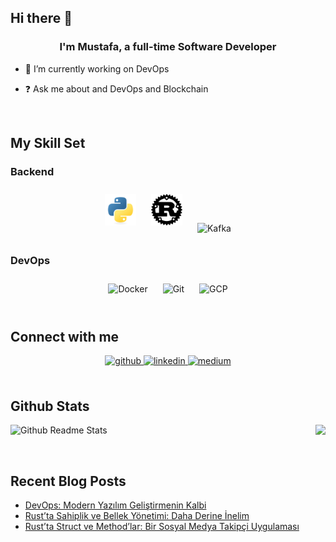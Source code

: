 ## Hi there 👋

### <div align="center">I'm Mustafa, a full-time Software Developer </div>  
  

- 🔭 I’m currently working on DevOps
  

- ❓ Ask me about and DevOps and Blockchain
  
  
<br/>  


## My Skill Set  

</div></td><td valign="top" width="33%">

### Backend  
<div align="center">  
<img style="margin: 10px" src="https://raw.githubusercontent.com/devicons/devicon/master/icons/python/python-original.svg" alt="Python" height="50" />
<img style="margin: 10px" src="https://raw.githubusercontent.com/devicons/devicon/master/icons/rust/rust-original.svg" alt="Rust" height="50" />    
<img style="margin: 10px" src="https://www.vectorlogo.zone/logos/apache_kafka/apache_kafka-icon.svg" alt="Kafka" height="50" />   
</div></td><td valign="top" width="33%">

### DevOps  
<div align="center">  
<img style="margin: 10px" src="https://www.vectorlogo.zone/logos/docker/docker-icon.svg" alt="Docker" height="50" />    
<img style="margin: 10px" src="https://www.vectorlogo.zone/logos/git-scm/git-scm-icon.svg" alt="Git" height="50" />
<img style="margin: 10px" src="https://www.vectorlogo.zone/logos/google_cloud/google_cloud-icon.svg" alt="GCP" height="50" />  
</div></td></tr></table>  

<br/>  


## Connect with me  
<div align="center">

<a href="https://github.com/brkse" target="_blank">
<img src=https://img.shields.io/badge/github-%2324292e.svg?&style=for-the-badge&logo=github&logoColor=white alt=github style="margin-bottom: 5px;" />
</a>
<a href="https://linkedin.com/in/mustafasenlik" target="_blank">
<img src=https://img.shields.io/badge/linkedin-%2300acee.svg?&style=for-the-badge&logo=linkedin&logoColor=white alt=linkedin style="margin-bottom: 5px;" />
</a>
  <a href="https://medium.com/@mustafasenliik" target="_blank">
<img src=https://img.shields.io/badge/medium-%2324298e.svg?&style=for-the-badge&logo=medium&logoColor=white alt=medium style="margin-bottom: 5px;" />
</a>
</div>  
  

<br/>  


## Github Stats  
<div align="right"><img src="https://github-readme-stats.vercel.app/api/top-langs/?username=mustafasenliik" align="right" /></div>  

![Github Readme Stats](https://github-readme-stats.vercel.app/api?username=mustafasenliik&show_icons=true&count_private=true)  

<br/>  


## Recent Blog Posts  
<!-- BLOG-POST-LIST:START -->
- [DevOps: Modern Yazılım Geliştirmenin Kalbi](https://medium.com/@mustafasenliik/devops-modern-yaz%C4%B1l%C4%B1m-geli%C5%9Ftirmenin-kalbi-e444e4162a60)
- [Rust’ta Sahiplik ve Bellek Yönetimi: Daha Derine İnelim](https://medium.com/@mustafasenliik/rustta-sahiplik-ownership-nedir-ve-neden-%C3%B6nemlidir-c0ffccb55dfe)
- [Rust’ta Struct ve Method’lar: Bir Sosyal Medya Takipçi Uygulaması](https://medium.com/@mustafasenliik/rustta-struct-ve-method-lar-bir-sosyal-medya-takip%C3%A7i-uygulamas%C4%B1-7d3e750075b1)
<!-- BLOG-POST-LIST:END -->  

<br/>  

</div>  
